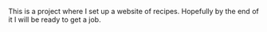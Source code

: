 This is a project where I set up a website of recipes.
Hopefully by the end of it I will be ready to get a job.